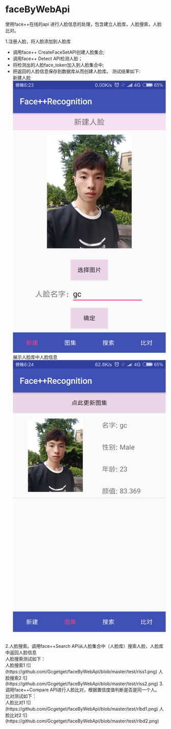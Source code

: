 # faceByWebApi
使用face++在线的api 进行人脸信息的处理，包含建立人脸库，人脸搜索，人脸比对。

1.注册人脸，将人脸添加到人脸库 
- 调用face++ CreateFaceSetAPI创建人脸集合; 
- 调用face++ Detect API检测人脸； 
- 将检测出的人脸face_token加入到人脸集合中;  
- 把返回的人脸信息保存到数据库从而创建人脸库。 
测试结果如下:</br> 
新建人脸 
![](https://github.com/Gcgetget/faceByWebApi/blob/master/test/xjrl.png) </br>
展示人脸库中人脸信息  
![](https://github.com/Gcgetget/faceByWebApi/blob/master/test/rlk.png)
</br>
2.人脸搜索。调用face++Search API从人脸集合中（人脸库）搜索人脸，人脸库中返回人脸信息</br>
人脸搜索测试如下：</br>
人脸搜索1 
![](https://github.com/Gcgetget/faceByWebApi/blob/master/test/rlss1.png)
人脸搜索2 
![](https://github.com/Gcgetget/faceByWebApi/blob/master/test/rlss2.png)
3. 调用face++Compare API进行人脸比对，根据置信度值判断是否是同一个人。</br>
比对测试如下：<br>
人脸比对1 
![](https://github.com/Gcgetget/faceByWebApi/blob/master/test/rlbd1.png)
人脸比对2 
![](https://github.com/Gcgetget/faceByWebApi/blob/master/test/rlbd2.png)
